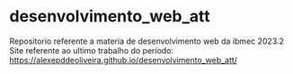 # desenvolvimento_web_att
Repositorio referente a materia de desenvolvimento web da ibmec 2023.2
Site referente ao ultimo trabalho do periodo:
https://alexepddeoliveira.github.io/desenvolvimento_web_att/
